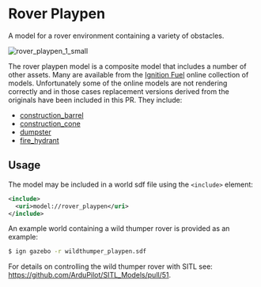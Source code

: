 # Rover Playpen

A model for a rover environment containing a variety of obstacles.

![rover_playpen_1_small](https://user-images.githubusercontent.com/24916364/144513412-1b0661f1-fdf8-4aed-a745-e8bb73ffca91.jpg)

The rover playpen model is a composite model that includes a number of other assets. Many are available from the [Ignition Fuel](https://app.ignitionrobotics.org/fuel/models) online collection of models. Unfortunately some of the online models are not rendering correctly and in those cases replacement versions derived from the originals have been included in this PR. They include:

- [construction_barrel](https://app.ignitionrobotics.org/OpenRobotics/fuel/models/Construction%20Barrel)
- [construction_cone](https://app.ignitionrobotics.org/OpenRobotics/fuel/models/Construction%20Cone)
- [dumpster](https://app.ignitionrobotics.org/OpenRobotics/fuel/models/Dumpster)
- [fire_hydrant](https://app.ignitionrobotics.org/OpenRobotics/fuel/models/Fire%20hydrant)

## Usage

The model may be included in a world sdf file using the `<include>` element:

```xml
<include>
  <uri>model://rover_playpen</uri>
</include>
```

An example world containing a wild thumper rover is provided as an example:

```bash
$ ign gazebo -r wildthumper_playpen.sdf
```

For details on controlling the wild thumper rover with SITL see: https://github.com/ArduPilot/SITL_Models/pull/51.
